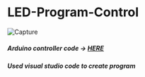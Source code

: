 # LED-Program-Control



![Capture](https://user-images.githubusercontent.com/26821449/55401584-e1304c80-5559-11e9-8048-3c2a0ad59075.PNG)


##### Arduino controller code -> [HERE](https://github.com/SWAT10101/PC-arduino-led)
##### Used visual studio code to create program
